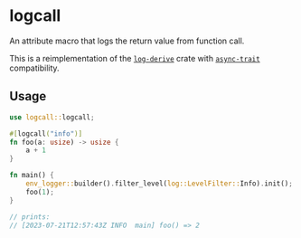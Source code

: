 # logcall

An attribute macro that logs the return value from function call.

This is a reimplementation of the [`log-derive`](https://crates.io/crates/log-derive) crate with [`async-trait`](https://crates.io/crates/async-trait) compatibility.

## Usage

```rust
use logcall::logcall;

#[logcall("info")]
fn foo(a: usize) -> usize {
    a + 1
}

fn main() {
    env_logger::builder().filter_level(log::LevelFilter::Info).init();
    foo(1);
}

// prints:
// [2023-07-21T12:57:43Z INFO  main] foo() => 2
```
